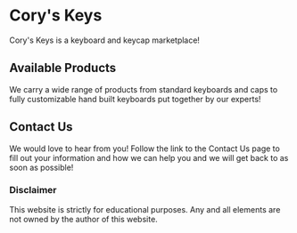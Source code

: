# Cory's Keys

Cory's Keys is a keyboard and keycap marketplace!

## Available Products

We carry a wide range of products from standard keyboards and caps to fully customizable hand built keyboards put together by our experts!

## Contact Us

We would love to hear from you! Follow the link to the Contact Us page to fill out your information and how we can help you and we will get back to as soon as possible!

### Disclaimer

This website is strictly for educational purposes. Any and all elements are not owned by the author of this website.
